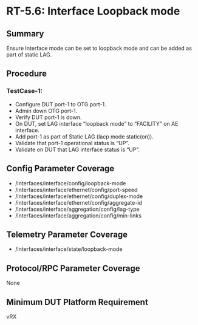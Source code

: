# RT-5.6: Interface Loopback mode

## Summary

Ensure Interface mode can be set to loopback mode and can be added as part of static LAG.

## Procedure

### TestCase-1:

*   Configure DUT port-1 to OTG port-1.
*   Admin down OTG port-1.
*   Verify DUT port-1 is down.
*   On DUT, set LAG interface “loopback mode” to “FACILITY” on AE interface.
*   Add port-1 as part of Static LAG (lacp mode static(on)).
*   Validate that port-1 operational status is “UP”.
*   Validate on DUT that LAG interface status is “UP”.

## Config Parameter Coverage

*   /interfaces/interface/config/loopback-mode
*   /interfaces/interface/ethernet/config/port-speed
*   /interfaces/interface/ethernet/config/duplex-mode
*   /interfaces/interface/ethernet/config/aggregate-id
*   /interfaces/interface/aggregation/config/lag-type
*   /interfaces/interface/aggregation/config/min-links

## Telemetry Parameter Coverage

*   /interfaces/interface/state/loopback-mode

## Protocol/RPC Parameter Coverage

None

## Minimum DUT Platform Requirement

vRX
